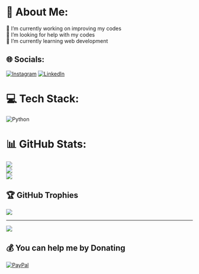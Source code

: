 # 💫 About Me:
🔭 I’m currently working on improving my codes<br>🤝 I’m looking for help with my codes <br>🌱 I’m currently learning web development



## 🌐 Socials:
[![Instagram](https://img.shields.io/badge/Instagram-%23E4405F.svg?logo=Instagram&logoColor=white)](https://instagram.com/stefchothecreator_) [![LinkedIn](https://img.shields.io/badge/LinkedIn-%230077B5.svg?logo=linkedin&logoColor=white)](https://www.linkedin.com/in/stefan19/) 

# 💻 Tech Stack:
![Python](https://img.shields.io/badge/python-3670A0?style=for-the-badge&logo=python&logoColor=ffdd54)
# 📊 GitHub Stats:
![](https://github-readme-stats.vercel.app/api?username=xdStefcho&theme=dark&hide_border=false&include_all_commits=true&count_private=true)<br/>
![](https://github-readme-streak-stats.herokuapp.com/?user=xdStefcho&theme=dark&hide_border=false)<br/>
![](https://github-readme-stats.vercel.app/api/top-langs/?username=xdStefcho&theme=dark&hide_border=false&include_all_commits=true&count_private=true&layout=compact)

## 🏆 GitHub Trophies
![](https://github-profile-trophy.vercel.app/?username=xdStefcho&theme=darkhub&no-frame=false&no-bg=true&margin-w=4)

---
[![](https://visitcount.itsvg.in/api?id=xdStefcho&icon=0&color=0)](https://visitcount.itsvg.in)

  ## 💰 You can help me by Donating
  [![PayPal](https://img.shields.io/badge/PayPal-00457C?style=for-the-badge&logo=paypal&logoColor=white)](https://paypal.me/paypal.me/stefchothecreator) 

  
<!-- Proudly created with GPRM ( https://gprm.itsvg.in ) -->

